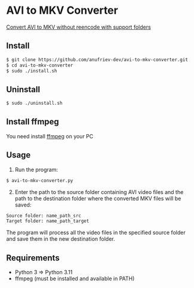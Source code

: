 # AVI to MKV Converter

[Convert AVI to MKV without reencode with support folders](https://superuser.com/questions/1424411/convert-avi-to-mkv-without-reencode)


## Install


```bash
$ git clone https://github.com/anufriev-dev/avi-to-mkv-converter.git
$ cd avi-to-mkv-converter
$ sudo ./install.sh
```

## Uninstall

```bash
$ sudo ./uninstall.sh
```


## Install ffmpeg

You need install [ffmpeg](https://ffmpeg.org/) on your PC



## Usage

1. Run the program:

```bash
$ avi-to-mkv-converter.py
```

2. Enter the path to the source folder containing AVI video files and the path to the destination folder where the converted MKV files will be saved:

``` bash
Source folder: name_path_src
Target folder: name_path_target
```

The program will process all the video files in the specified source folder and save them in the new destination folder.

## Requirements

- Python 3 => Python 3.11
- ffmpeg (must be installed and available in PATH)
